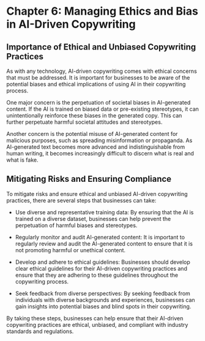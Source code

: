 Chapter 6: Managing Ethics and Bias in AI-Driven Copywriting
============================================================

Importance of Ethical and Unbiased Copywriting Practices
--------------------------------------------------------

As with any technology, AI-driven copywriting comes with ethical concerns that must be addressed. It is important for businesses to be aware of the potential biases and ethical implications of using AI in their copywriting process.

One major concern is the perpetuation of societal biases in AI-generated content. If the AI is trained on biased data or pre-existing stereotypes, it can unintentionally reinforce these biases in the generated copy. This can further perpetuate harmful societal attitudes and stereotypes.

Another concern is the potential misuse of AI-generated content for malicious purposes, such as spreading misinformation or propaganda. As AI-generated text becomes more advanced and indistinguishable from human writing, it becomes increasingly difficult to discern what is real and what is fake.

Mitigating Risks and Ensuring Compliance
----------------------------------------

To mitigate risks and ensure ethical and unbiased AI-driven copywriting practices, there are several steps that businesses can take:

* Use diverse and representative training data: By ensuring that the AI is trained on a diverse dataset, businesses can help prevent the perpetuation of harmful biases and stereotypes.

* Regularly monitor and audit AI-generated content: It is important to regularly review and audit the AI-generated content to ensure that it is not promoting harmful or unethical content.

* Develop and adhere to ethical guidelines: Businesses should develop clear ethical guidelines for their AI-driven copywriting practices and ensure that they are adhering to these guidelines throughout the copywriting process.

* Seek feedback from diverse perspectives: By seeking feedback from individuals with diverse backgrounds and experiences, businesses can gain insights into potential biases and blind spots in their copywriting.

By taking these steps, businesses can help ensure that their AI-driven copywriting practices are ethical, unbiased, and compliant with industry standards and regulations.
